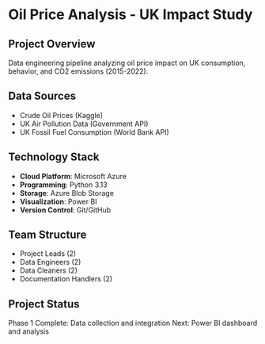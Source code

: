 # Oil Price Analysis - UK Impact Study

## Project Overview
Data engineering pipeline analyzing oil price impact on UK consumption, behavior, and CO2 emissions (2015-2022).

## Data Sources
- Crude Oil Prices (Kaggle)
- UK Air Pollution Data (Government API)
- UK Fossil Fuel Consumption (World Bank API)

## Technology Stack
- **Cloud Platform**: Microsoft Azure
- **Programming**: Python 3.13
- **Storage**: Azure Blob Storage
- **Visualization**: Power BI
- **Version Control**: Git/GitHub

## Team Structure
- Project Leads (2)
- Data Engineers (2) 
- Data Cleaners (2)
- Documentation Handlers (2)

## Project Status
Phase 1 Complete: Data collection and integration
Next: Power BI dashboard and analysis
